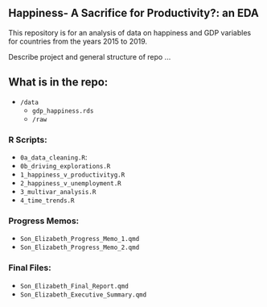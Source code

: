 ## Happiness- A Sacrifice for Productivity?: an EDA

This repository is for an analysis of data on happiness and GDP variables for countries from the years 2015 to 2019.

Describe project and general structure of repo ...

## What is in the repo:
- `/data`
  - `gdp_happiness.rds`
  - `/raw`

### R Scripts:
- `0a_data_cleaning.R`: 
- `0b_driving_explorations.R`
- `1_happiness_v_productivityg.R`
- `2_happiness_v_unemployment.R`
- `3_multivar_analysis.R`
- `4_time_trends.R`

### Progress Memos:
- `Son_Elizabeth_Progress_Memo_1.qmd`
- `Son_Elizabeth_Progress_Memo_2.qmd`

### Final Files:
- `Son_Elizabeth_Final_Report.qmd`
- `Son_Elizabeth_Executive_Summary.qmd`